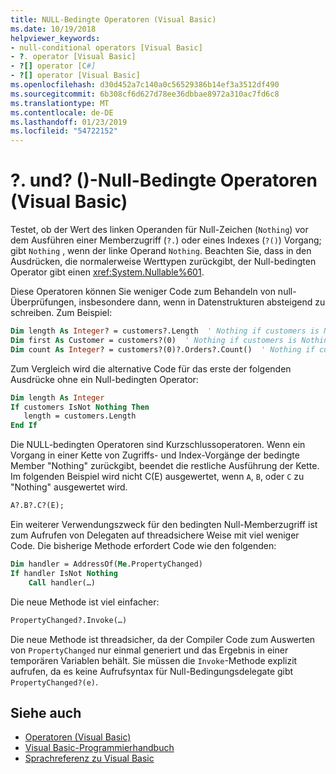```yaml
---
title: NULL-Bedingte Operatoren (Visual Basic)
ms.date: 10/19/2018
helpviewer_keywords:
- null-conditional operators [Visual Basic]
- ?. operator [Visual Basic]
- ?[] operator [C#]
- ?[] operator [Visual Basic]
ms.openlocfilehash: d30d452a7c140a0c56529386b14ef3a3512df490
ms.sourcegitcommit: 6b308cf6d627d78ee36dbbae8972a310ac7fd6c8
ms.translationtype: MT
ms.contentlocale: de-DE
ms.lasthandoff: 01/23/2019
ms.locfileid: "54722152"
---
```

# <a name="-and--null-conditional-operators-visual-basic"></a>?. und? ()-Null-Bedingte Operatoren (Visual Basic)

Testet, ob der Wert des linken Operanden für Null-Zeichen (`Nothing`) vor dem Ausführen einer Memberzugriff (`?.`) oder eines Indexes (`?()`) Vorgang; gibt `Nothing` , wenn der linke Operand `Nothing`. Beachten Sie, dass in den Ausdrücken, die normalerweise Werttypen zurückgibt, der Null-bedingten Operator gibt einen <xref:System.Nullable%601>.

Diese Operatoren können Sie weniger Code zum Behandeln von null-Überprüfungen, insbesondere dann, wenn in Datenstrukturen absteigend zu schreiben. Zum Beispiel:

```vb
Dim length As Integer? = customers?.Length  ' Nothing if customers is Nothing  
Dim first As Customer = customers?(0)  ' Nothing if customers is Nothing  
Dim count As Integer? = customers?(0)?.Orders?.Count()  ' Nothing if customers, the first customer, or Orders is Nothing  
```

Zum Vergleich wird die alternative Code für das erste der folgenden Ausdrücke ohne ein Null-bedingten Operator:

```vb
Dim length As Integer
If customers IsNot Nothing Then
   length = customers.Length
End If
```

Die NULL-bedingten Operatoren sind Kurzschlussoperatoren.  Wenn ein Vorgang in einer Kette von Zugriffs- und Index-Vorgänge der bedingte Member "Nothing" zurückgibt, beendet die restliche Ausführung der Kette.  Im folgenden Beispiel wird nicht C(E) ausgewertet, wenn `A`, `B`, oder `C` zu "Nothing" ausgewertet wird.

```vb
A?.B?.C?(E);
```

Ein weiterer Verwendungszweck für den bedingten Null-Memberzugriff ist zum Aufrufen von Delegaten auf threadsichere Weise mit viel weniger Code.  Die bisherige Methode erfordert Code wie den folgenden:  

```vb  
Dim handler = AddressOf(Me.PropertyChanged)  
If handler IsNot Nothing  
    Call handler(…)  
```

Die neue Methode ist viel einfacher:  

```vb
PropertyChanged?.Invoke(…)
```

Die neue Methode ist threadsicher, da der Compiler Code zum Auswerten von `PropertyChanged` nur einmal generiert und das Ergebnis in einer temporären Variablen behält. Sie müssen die `Invoke`-Methode explizit aufrufen, da es keine Aufrufsyntax für Null-Bedingungsdelegate gibt `PropertyChanged?(e)`.  

## <a name="see-also"></a>Siehe auch

- [Operatoren (Visual Basic)](index.md)
- [Visual Basic-Programmierhandbuch](../../../visual-basic/programming-guide/index.md)
- [Sprachreferenz zu Visual Basic](../../../visual-basic/language-reference/index.md)
